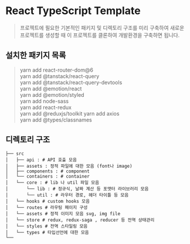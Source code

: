 # React TypeScript Template

> 프로젝트에 필요한 기본적인 패키지 및 디렉토리 구조를 미리 구축하여 새로운 프로젝트를 생성할 때 이 프로젝트를 클론하여 개발환경을 구축하면 됩니다.

## 설치한 패키지 목록

> yarn add react-router-dom@6  
> yarn add @tanstack/react-query  
> yarn add @tanstack/react-query-devtools  
> yarn add @emotion/react  
> yarn add @emotion/styled  
> yarn add node-sass  
> yarn add react-redux  
> yarn add @reduxjs/toolkit
> yarn add axios  
> yarn add @types/classnames

## 디렉토리 구조

```
├── src
│   ├── api : # API 호출 모음
│   ├── assets : 정적 파일에 대한 모음 (font나 image)
│   ├── components : # component
│   └── containers : # container
│   └── core : # lib 나 util 파일 모음
│       └── lib : # 정규식, 날짜 계산 등 포맷터 라이브러리 모음
│       └── util : # 라우터 경로, 헤더 타이틀 등 모음
│   └── hooks # custom hooks 모음
│   └── routes # 라우팅 페이지 구성
│   └── assets # 정적 이미지 모음 svg, img file
│   └── store # redux, redux-saga , reducer 등 전역 상태관리
│   └── styles # 전역 스타일링 모음
│   └── types # 타입선언에 대한 모음
└──
```
